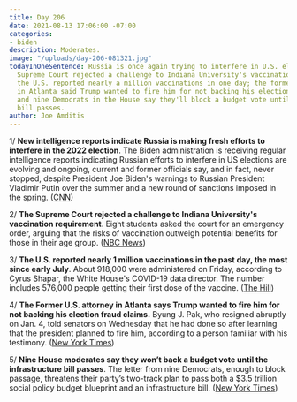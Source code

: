 ```yaml
---
title: Day 206
date: 2021-08-13 17:06:00 -07:00
categories:
- biden
description: Moderates.
image: "/uploads/day-206-081321.jpg"
todayInOneSentence: Russia is once again trying to interfere in U.S. elections; the
  Supreme Court rejected a challenge to Indiana University's vaccination requirement;
  the U.S. reported nearly a million vaccinations in one day; the former U.S. Attorney
  in Atlanta said Trump wanted to fire him for not backing his election fruad claims;
  and nine Democrats in the House say they'll block a budget vote until the infrastructure
  bill passes.
author: Joe Amditis
---
```


1/ **New intelligence reports indicate Russia is making fresh efforts to interfere in the 2022 election**. The Biden administration is receiving regular intelligence reports indicating Russian efforts to interfere in US elections are evolving and ongoing, current and former officials say, and in fact, never stopped, despite President Joe Biden's warnings to Russian President Vladimir Putin over the summer and a new round of sanctions imposed in the spring. ([CNN](https://www.cnn.com/2021/08/13/politics/intel-report-russia-election-interference-2022/index.html))

2/ **The Supreme Court rejected a challenge to Indiana University's vaccination requirement**. Eight students asked the court for an emergency order, arguing that the risks of vaccination outweigh potential benefits for those in their age group. ([NBC News](https://www.nbcnews.com/politics/supreme-court/supreme-court-rejects-challenge-indiana-university-s-vaccination-requirement-n1276714))

3/ **The U.S. reported nearly 1 million vaccinations in the past day, the most since early July**. About 918,000 were administered on Friday, according to Cyrus Shapar, the White House's COVID-19 data director. The number includes 576,000 people getting their first dose of the vaccine. ([The Hill](https://thehill.com/policy/healthcare/567814-us-reports-nearly-1-million-vaccinations-in-past-day-most-since-early-july))

4/ **The Former U.S. attorney in Atlanta says Trump wanted to fire him for not backing his election fraud claims.** Byung J. Pak, who resigned abruptly on Jan. 4, told senators on Wednesday that he had done so after learning that the president planned to fire him, according to a person familiar with his testimony. ([New York Times](https://www.nytimes.com/2021/08/11/us/politics/byung-pak-trump-atlanta-election-fraud.html))

5/ **Nine House moderates say they won’t back a budget vote until the infrastructure bill passes**. The letter from nine Democrats, enough to block passage, threatens their party’s two-track plan to pass both a $3.5 trillion social policy budget blueprint and an infrastructure bill. ([New York Times](https://www.nytimes.com/2021/08/13/us/politics/house-democrats-budget-infrastructure.html))